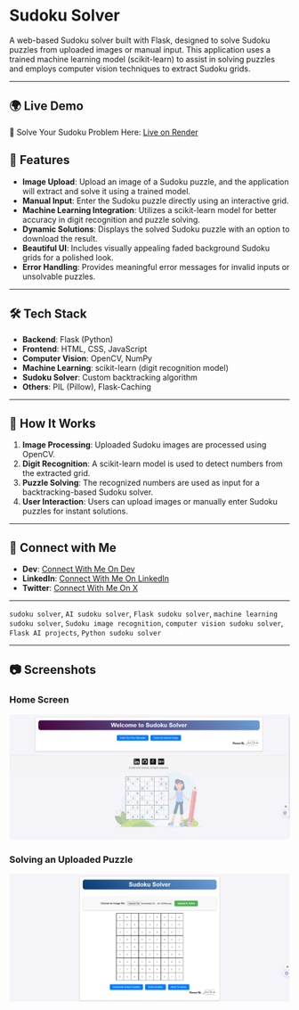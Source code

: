 # Sudoku Solver

A web-based Sudoku solver built with Flask, designed to solve Sudoku puzzles from uploaded images or manual input. This application uses a trained machine learning model (scikit-learn) to assist in solving puzzles and employs computer vision techniques to extract Sudoku grids.

---


## 🌍 Live Demo

🔗 Solve Your Sudoku Problem Here:
[Live on Render](https://sudoku-solver-fv8o.onrender.com/)


## 🚀 Features

- **Image Upload**: Upload an image of a Sudoku puzzle, and the application will extract and solve it using a trained model.
- **Manual Input**: Enter the Sudoku puzzle directly using an interactive grid.
- **Machine Learning Integration**: Utilizes a scikit-learn model for better accuracy in digit recognition and puzzle solving.
- **Dynamic Solutions**: Displays the solved Sudoku puzzle with an option to download the result.
- **Beautiful UI**: Includes visually appealing faded background Sudoku grids for a polished look.
- **Error Handling**: Provides meaningful error messages for invalid inputs or unsolvable puzzles.

---

## 🛠️ Tech Stack

- **Backend**: Flask (Python)
- **Frontend**: HTML, CSS, JavaScript
- **Computer Vision**: OpenCV, NumPy
- **Machine Learning**: scikit-learn (digit recognition model)
- **Sudoku Solver**: Custom backtracking algorithm
- **Others**: PIL (Pillow), Flask-Caching

---

## 🎯 How It Works

1. **Image Processing**: Uploaded Sudoku images are processed using OpenCV.
2. **Digit Recognition**: A scikit-learn model is used to detect numbers from the extracted grid.
3. **Puzzle Solving**: The recognized numbers are used as input for a backtracking-based Sudoku solver.
4. **User Interaction**: Users can upload images or manually enter Sudoku puzzles for instant solutions.


---


## 🔗 Connect with Me
- **Dev**: [Connect With Me On Dev](https://dev.to/amitchandra/)
- **LinkedIn**: [Connect With Me On LinkedIn](https://www.linkedin.com/in/connect-amit-chandra/)
- **Twitter**: [Connect With Me On X](https://x.com/CodeByAmit)


---

`sudoku solver`, `AI sudoku solver`, `Flask sudoku solver`, `machine learning sudoku solver`, `Sudoku image recognition`, `computer vision sudoku solver`, `Flask AI projects`, `Python sudoku solver`

---

## 📷 Screenshots

### Home Screen
![Home Screen](images/SudokuSolverHome.png)

### Solving an Uploaded Puzzle
![Solve Puzzle](images/SolveByUpload.png)

